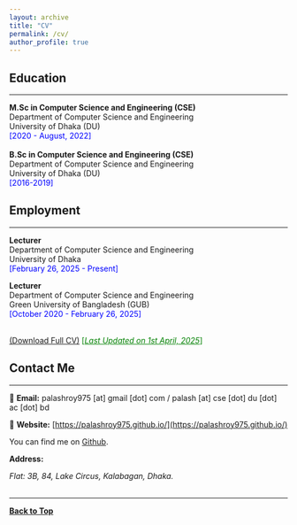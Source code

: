 ```yaml
---
layout: archive
title: "CV"
permalink: /cv/
author_profile: true
---
```

## Education
-------------
**M.Sc in Computer Science and Engineering (CSE)** <br />
Department of Computer Science and Engineering <br />
University of Dhaka (DU) <br />
<span style ="color:blue"> [2020 - August, 2022] </span> 
<br /> <br />
**B.Sc in Computer Science and Engineering (CSE)** <br />
Department of Computer Science and Engineering <br />
University of Dhaka (DU) <br />
<span style ="color:blue"> [2016-2019] </span> 
<br />

## Employment
-------------
**Lecturer** <br />
Department of Computer Science and Engineering <br />
University of Dhaka <br />
<span style ="color:blue"> [February 26, 2025 - Present] </span> <br />

**Lecturer** <br />
Department of Computer Science and Engineering <br />
Green University of Bangladesh (GUB)<br />
<span style ="color:blue"> [October 2020 - February 26, 2025] </span> 
<br /><br />

[(Download Full CV)](https://PalashRoy975.github.io/files/Palash_Roy_CV_Updated_12_03_2025.pdf) <span style ="color:Green"> [<ins>*Last Updated on 1st April, 2025*</ins>] </span>

## Contact Me
-------------

📧 **Email:** palashroy975 [at] gmail [dot] com / palash [at] cse [dot] du [dot] ac [dot] bd  <br /> 

📒 **Website:** [https://palashroy975.github.io/](https://palashroy975.github.io/) <br />

You can find me on [Github](https://github.com/PalashRoy975).


**Address:**
<address>
Flat: 3B, 84, Lake Circus, Kalabagan, Dhaka. <br /> 
</address> 
<br /> 

----------------------------------------

[**Back to Top**](#)
